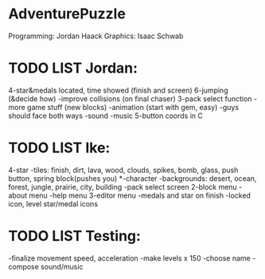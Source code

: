 AdventurePuzzle
===============
Programming: Jordan Haack
Graphics: Isaac Schwab


TODO LIST Jordan:
=======
4-star&medals located, time showed (finish and screen)
6-jumping (&decide how)
-improve collisions (on final chaser)
3-pack select function
-more game stuff (new blocks)
-animation (start with gem, easy)
-guys should face both ways
-sound
-music
5-button coords in C


TODO LIST Ike:
=======
4-star
-tiles: finish, dirt, lava, wood, clouds, spikes, bomb, glass, push button, spring block(pushes you)
*-character
-backgrounds: desert, ocean, forest, jungle, prairie, city, building
-pack select screen
2-block menu
-about menu
-help menu
3-editor menu
-medals and star on finish
-locked icon, level star/medal icons


TODO LIST Testing:
=======
-finalize movement speed, acceleration
-make levels x 150
-choose name
-compose sound/music
